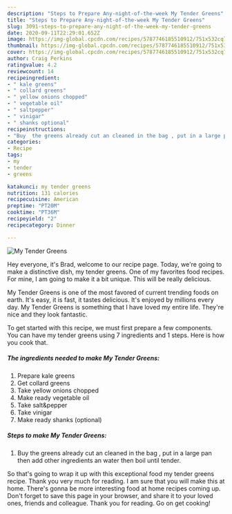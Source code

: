 ```yaml
---
description: "Steps to Prepare Any-night-of-the-week My Tender Greens"
title: "Steps to Prepare Any-night-of-the-week My Tender Greens"
slug: 3091-steps-to-prepare-any-night-of-the-week-my-tender-greens
date: 2020-09-11T22:29:01.652Z
image: https://img-global.cpcdn.com/recipes/5787746185510912/751x532cq70/my-tender-greens-recipe-main-photo.jpg
thumbnail: https://img-global.cpcdn.com/recipes/5787746185510912/751x532cq70/my-tender-greens-recipe-main-photo.jpg
cover: https://img-global.cpcdn.com/recipes/5787746185510912/751x532cq70/my-tender-greens-recipe-main-photo.jpg
author: Craig Perkins
ratingvalue: 4.2
reviewcount: 14
recipeingredient:
- " kale greens"
- " collard greens"
- " yellow onions chopped"
- " vegetable oil"
- " saltpepper"
- " vinigar"
- " shanks optional"
recipeinstructions:
- "Buy  the greens already cut an cleaned in the bag , put in a large pan then add other ingredients an water then boil until tender."
categories:
- Recipe
tags:
- my
- tender
- greens

katakunci: my tender greens 
nutrition: 131 calories
recipecuisine: American
preptime: "PT20M"
cooktime: "PT36M"
recipeyield: "2"
recipecategory: Dinner

---
```



![My Tender Greens](https://img-global.cpcdn.com/recipes/5787746185510912/751x532cq70/my-tender-greens-recipe-main-photo.jpg)

Hey everyone, it's Brad, welcome to our recipe page. Today, we're going to make a distinctive dish, my tender greens. One of my favorites food recipes. For mine, I am going to make it a bit unique. This will be really delicious.



My Tender Greens is one of the most favored of current trending foods on earth. It's easy, it is fast, it tastes delicious. It's enjoyed by millions every day. My Tender Greens is something that I have loved my entire life. They're nice and they look fantastic.


To get started with this recipe, we must first prepare a few components. You can have my tender greens using 7 ingredients and 1 steps. Here is how you cook that.

<!--inarticleads1-->

##### The ingredients needed to make My Tender Greens:

1. Prepare  kale greens
1. Get  collard greens
1. Take  yellow onions chopped
1. Make ready  vegetable oil
1. Take  salt&amp;pepper
1. Take  vinigar
1. Make ready  shanks (optional)




<!--inarticleads2-->

##### Steps to make My Tender Greens:

1. Buy  the greens already cut an cleaned in the bag , put in a large pan then add other ingredients an water then boil until tender.




So that's going to wrap it up with this exceptional food my tender greens recipe. Thank you very much for reading. I am sure that you will make this at home. There's gonna be more interesting food at home recipes coming up. Don't forget to save this page in your browser, and share it to your loved ones, friends and colleague. Thank you for reading. Go on get cooking!

